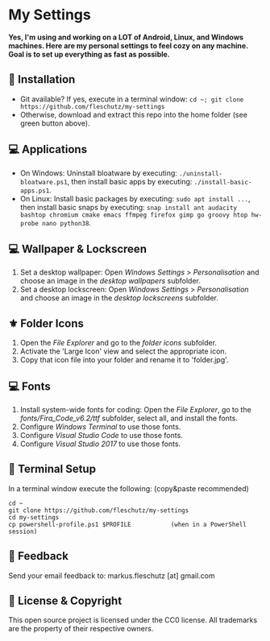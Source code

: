 My Settings
===========
**Yes, I'm using and working on a LOT of Android, Linux, and Windows machines. Here are my personal settings to feel cozy on any machine. Goal is to set up everything as fast as possible.**

🔧 Installation
----------------
- Git available? If yes, execute in a terminal window: `cd ~; git clone https://github.com/fleschutz/my-settings`
- Otherwise, download and extract this repo into the home folder (see green button above).

💻 Applications
----------------
- On Windows: Uninstall bloatware by executing: `./uninstall-bloatware.ps1`, then install basic apps by executing: `./install-basic-apps.ps1`.
- On Linux: Install basic packages by executing: `sudo apt install ...`, then install basic snaps by executing: `snap install ant audacity bashtop chromium cmake emacs ffmpeg firefox gimp go groovy htop hw-probe nano python38`.

💻 Wallpaper & Lockscreen
--------------------------
1. Set a desktop wallpaper: Open *Windows Settings* > *Personalisation* and choose an image in the *desktop wallpapers* subfolder.
2. Set a desktop lockscreen: Open *Windows Settings* > *Personalisation* and choose an image in the *desktop lockscreens* subfolder.

⚜️ Folder Icons
----------------
1. Open the *File Explorer* and go to the *folder icons* subfolder.
2. Activate the 'Large Icon' view and select the appropriate icon.
3. Copy that icon file into your folder and rename it to 'folder.jpg'.

💻 Fonts
---------
1. Install system-wide fonts for coding: Open the *File Explorer*, go to the *fonts/Fira_Code_v6.2/ttf* subfolder, select all, and install the fonts.
2. Configure *Windows Terminal* to use those fonts.
3. Configure *Visual Studio Code* to use those fonts.
4. Configure *Visual Studio 2017* to use those fonts.

🔧 Terminal Setup
------------------
In a terminal window execute the following: (copy&paste recommended)
```
cd ~
git clone https://github.com/fleschutz/my-settings
cd my-settings
cp powershell-profile.ps1 $PROFILE           (when in a PowerShell session)
```

📧 Feedback
------------
Send your email feedback to: markus.fleschutz [at] gmail.com

🤝 License & Copyright
-----------------------
This open source project is licensed under the CC0 license. All trademarks are the property of their respective owners.
